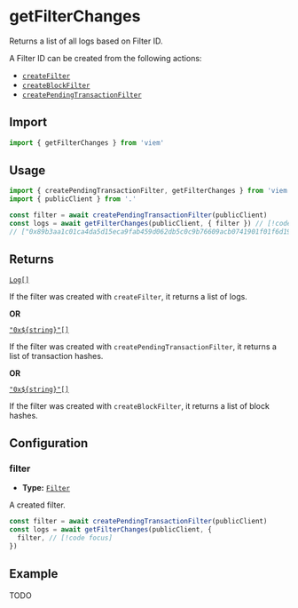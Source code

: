 # getFilterChanges

Returns a list of all logs based on Filter ID.

A Filter ID can be created from the following actions:

- [`createFilter`](/TODO)
- [`createBlockFilter`](/TODO)
- [`createPendingTransactionFilter`](/TODO)

## Import

```ts
import { getFilterChanges } from 'viem'
```

## Usage

```ts
import { createPendingTransactionFilter, getFilterChanges } from 'viem'
import { publicClient } from '.'

const filter = await createPendingTransactionFilter(publicClient)
const logs = await getFilterChanges(publicClient, { filter }) // [!code focus:99]
// ["0x89b3aa1c01ca4da5d15eca9fab459d062db5c0c9b76609acb0741901f01f6d19", ...]
```

## Returns

[`Log[]`](/TODO)

If the filter was created with `createFilter`, it returns a list of logs.

**OR**

[`"0x${string}"[]`](/TODO)

If the filter was created with `createPendingTransactionFilter`, it returns a list of transaction hashes.

**OR**

[`"0x${string}"[]`](/TODO)

If the filter was created with `createBlockFilter`, it returns a list of block hashes.

## Configuration

### filter

- **Type:** [`Filter`](/TODO)

A created filter.

```ts
const filter = await createPendingTransactionFilter(publicClient)
const logs = await getFilterChanges(publicClient, {
  filter, // [!code focus]
})
```

## Example

TODO
